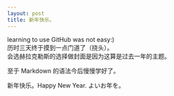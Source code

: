 ```yaml
---
layout: post
title: 新年快乐。
---
```


learning to use GitHub was not easy:)<br>历时三天终于摸到一点门道了（挠头）。<br>会选赫拉克勒斯的选择做封面是因为这算是过去一年的主题。

至于 Markdown 的语法今后慢慢学好了。

新年快乐。Happy New Year. よいお年を。

